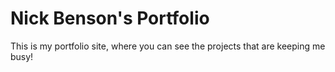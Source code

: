 # Nick Benson's Portfolio
This is my portfolio site, where you can see the projects that are keeping me busy!
